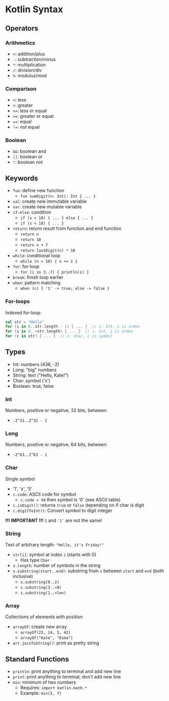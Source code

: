 # Kotlin Syntax

## Operators

### Arithmetics  

- `+`: addition/plus
- `-`: subtraction/minus
- `*`: multiplication
- `/`: division/div
- `%`: modulus/mod

### Comparison

- `<`: less
- `>`: greater
- `<=`: less or equal
- `>=`: greater or equal
- `==`: equal
- `!=`: not equal

### Boolean

- `&&`: boolean and
- `||`: boolean or
- `!`: boolean not

## Keywords

- `fun`: define new function
  - `fun sumDigit(n: Int): Int { ... }`
- `val`: create new immutable variable
- `var`: create new   mutable variable
- `if-else`: condition
  - `if (x < 10) { ... } else { ... }`
  - `if (x < 10) { ... }`
- `return`: return result from function and end function
  - `return n`
  - `return 10`
  - `return n + 7`
  - `return lastDigit(n) * 10`
- `while`: conditional loop
  - `while (n < 10) { n += 1 }`
- `for`: for-loop
  - `for (i in 3..7) { println(i) }`
- `break`: finish loop earlier
- `when`: pattern matching
  - `when (c) { '1' -> true; else -> false }`

### For-loops

Indexed for-loop:

```kotlin
val str = "Hello"
for (i in 0..str.length - 1) { ... }  // i: Int, i is index
for (i in 0..<str.length) { ... }  // i: Int, i is index
for (c in str) { ... }  // c: Char, c is symbol
```

## Types

- Int: numbers (436, -2)
- Long: "big" numbers
- String: text ("Hello, Kate!")
- Char: symbol ('x')
- Boolean: true, false

### Int

Numbers, positive or negative, 32 bits, between:

- `-2^31..2^31 - 1`

### Long

Numbers, positive or negative, 64 bits, between:

- `-2^63..2^63 - 1`

### Char

Single symbol

- '1', 'x', '5'
- `c.code`: ASCII code for symbol
  - `c.code = 48` then symbol is '0' (see ASCII table)
- `c.isDigit()`: returns `true` or `false` depending on if char is digit
- `c.digitToInt()`: Convert symbol to digit integer

**!!! IMPORTANT !!!** `1` and `'1'` are not the same!

### String

Text of arbitrary length: `"Hello, it's Friday!"`

- `str[i]`: symbol at index `i` (starts with 0)
  - Has type `Char`
- `s.length`: number of symbols in the string
- `s.substring(start..end)`: substring from `s` between `start` and `end` (both inclusive)
  - `s.substring(0..2)`
  - `s.substring(3..<8)`
  - `s.substring(1..<len)`

### Array

Collections of elements with position

- `arrayOf`: create new array
  - `arrayOf(23, 14, 5, 42)`
  - `arrayOf("Kate", "Dima")`
- `arr.joinToString()`: print as pretty string

## Standard Functions

- `println`: print anything to terminal and add new line
- `print`: print anything to terminal; don't add new line
- `min`: minimum of two numbers
  - Requires: `import kotlin.math.*`
  - Example: `min(3, 7)`